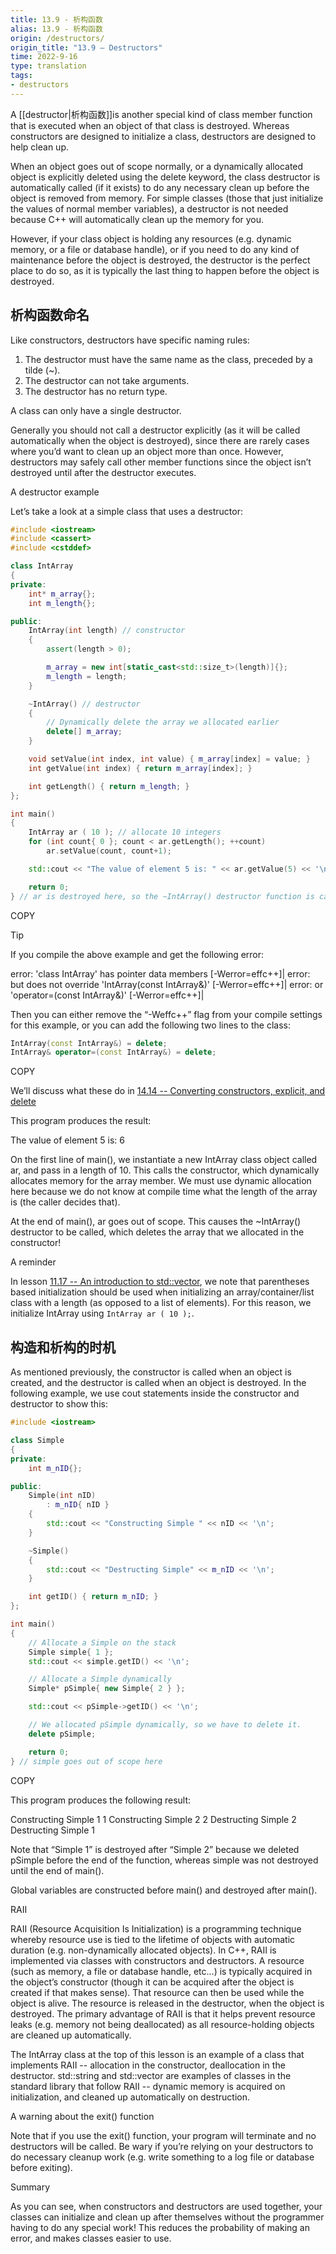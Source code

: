 ```yaml
---
title: 13.9 - 析构函数
alias: 13.9 - 析构函数
origin: /destructors/
origin_title: "13.9 — Destructors"
time: 2022-9-16
type: translation
tags:
- destructors
---
```



A [[destructor|析构函数]]is another special kind of class member function that is executed when an object of that class is destroyed. Whereas constructors are designed to initialize a class, destructors are designed to help clean up.

When an object goes out of scope normally, or a dynamically allocated object is explicitly deleted using the delete keyword, the class destructor is automatically called (if it exists) to do any necessary clean up before the object is removed from memory. For simple classes (those that just initialize the values of normal member variables), a destructor is not needed because C++ will automatically clean up the memory for you.

However, if your class object is holding any resources (e.g. dynamic memory, or a file or database handle), or if you need to do any kind of maintenance before the object is destroyed, the destructor is the perfect place to do so, as it is typically the last thing to happen before the object is destroyed.

## 析构函数命名

Like constructors, destructors have specific naming rules:

1.  The destructor must have the same name as the class, preceded by a tilde (~).
2.  The destructor can not take arguments.
3.  The destructor has no return type.

A class can only have a single destructor.

Generally you should not call a destructor explicitly (as it will be called automatically when the object is destroyed), since there are rarely cases where you’d want to clean up an object more than once. However, destructors may safely call other member functions since the object isn’t destroyed until after the destructor executes.

A destructor example

Let’s take a look at a simple class that uses a destructor:

```cpp
#include <iostream>
#include <cassert>
#include <cstddef>

class IntArray
{
private:
	int* m_array{};
	int m_length{};

public:
	IntArray(int length) // constructor
	{
		assert(length > 0);

		m_array = new int[static_cast<std::size_t>(length)]{};
		m_length = length;
	}

	~IntArray() // destructor
	{
		// Dynamically delete the array we allocated earlier
		delete[] m_array;
	}

	void setValue(int index, int value) { m_array[index] = value; }
	int getValue(int index) { return m_array[index]; }

	int getLength() { return m_length; }
};

int main()
{
	IntArray ar ( 10 ); // allocate 10 integers
	for (int count{ 0 }; count < ar.getLength(); ++count)
		ar.setValue(count, count+1);

	std::cout << "The value of element 5 is: " << ar.getValue(5) << '\n';

	return 0;
} // ar is destroyed here, so the ~IntArray() destructor function is called here
```

COPY

Tip

If you compile the above example and get the following error:

error: 'class IntArray' has pointer data members [-Werror=effc++]|
error:   but does not override 'IntArray(const IntArray&)' [-Werror=effc++]|
error:   or 'operator=(const IntArray&)' [-Werror=effc++]|

Then you can either remove the “-Weffc++” flag from your compile settings for this example, or you can add the following two lines to the class:

```cpp
IntArray(const IntArray&) = delete;
IntArray& operator=(const IntArray&) = delete;
```

COPY

We’ll discuss what these do in [14.14 -- Converting constructors, explicit, and delete](https://www.learncpp.com/cpp-tutorial/converting-constructors-explicit-and-delete/)

This program produces the result:

The value of element 5 is: 6

On the first line of main(), we instantiate a new IntArray class object called ar, and pass in a length of 10. This calls the constructor, which dynamically allocates memory for the array member. We must use dynamic allocation here because we do not know at compile time what the length of the array is (the caller decides that).

At the end of main(), ar goes out of scope. This causes the ~IntArray() destructor to be called, which deletes the array that we allocated in the constructor!

A reminder

In lesson [11.17 -- An introduction to std::vector](https://www.learncpp.com/cpp-tutorial/an-introduction-to-stdvector/), we note that parentheses based initialization should be used when initializing an array/container/list class with a length (as opposed to a list of elements). For this reason, we initialize IntArray using `IntArray ar ( 10 );`.

## 构造和析构的时机

As mentioned previously, the constructor is called when an object is created, and the destructor is called when an object is destroyed. In the following example, we use cout statements inside the constructor and destructor to show this:

```cpp
#include <iostream>

class Simple
{
private:
    int m_nID{};

public:
    Simple(int nID)
        : m_nID{ nID }
    {
        std::cout << "Constructing Simple " << nID << '\n';
    }

    ~Simple()
    {
        std::cout << "Destructing Simple" << m_nID << '\n';
    }

    int getID() { return m_nID; }
};

int main()
{
    // Allocate a Simple on the stack
    Simple simple{ 1 };
    std::cout << simple.getID() << '\n';

    // Allocate a Simple dynamically
    Simple* pSimple{ new Simple{ 2 } };

    std::cout << pSimple->getID() << '\n';

    // We allocated pSimple dynamically, so we have to delete it.
    delete pSimple;

    return 0;
} // simple goes out of scope here
```

COPY

This program produces the following result:

Constructing Simple 1
1
Constructing Simple 2
2
Destructing Simple 2
Destructing Simple 1

Note that “Simple 1” is destroyed after “Simple 2” because we deleted pSimple before the end of the function, whereas simple was not destroyed until the end of main().

Global variables are constructed before main() and destroyed after main().

RAII

RAII (Resource Acquisition Is Initialization) is a programming technique whereby resource use is tied to the lifetime of objects with automatic duration (e.g. non-dynamically allocated objects). In C++, RAII is implemented via classes with constructors and destructors. A resource (such as memory, a file or database handle, etc…) is typically acquired in the object’s constructor (though it can be acquired after the object is created if that makes sense). That resource can then be used while the object is alive. The resource is released in the destructor, when the object is destroyed. The primary advantage of RAII is that it helps prevent resource leaks (e.g. memory not being deallocated) as all resource-holding objects are cleaned up automatically.

The IntArray class at the top of this lesson is an example of a class that implements RAII -- allocation in the constructor, deallocation in the destructor. std::string and std::vector are examples of classes in the standard library that follow RAII -- dynamic memory is acquired on initialization, and cleaned up automatically on destruction.

A warning about the exit() function

Note that if you use the exit() function, your program will terminate and no destructors will be called. Be wary if you’re relying on your destructors to do necessary cleanup work (e.g. write something to a log file or database before exiting).

Summary

As you can see, when constructors and destructors are used together, your classes can initialize and clean up after themselves without the programmer having to do any special work! This reduces the probability of making an error, and makes classes easier to use.

